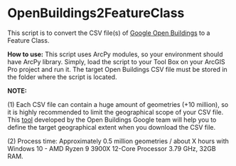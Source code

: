 # OpenBuildings2FeatureClass
This script is to convert the CSV file(s) of [Google Open Buildings](https://sites.research.google/open-buildings/) to a Feature Class.

**How to use:**
This script uses ArcPy modules, so your environment should have ArcPy library. Simply, load the script to your Tool Box on your ArcGIS Pro project and run it. The target Open Buildings CSV file must be stored in the folder where the script is located.

**NOTE:**

(1) Each CSV file can contain a huge amount of geometries (+10 million), so it is highly recommended to limit the geographical scope of your CSV file. This [tool](https://colab.research.google.com/github/google-research/google-research/blob/master/building_detection/open_buildings_download_region_polygons.ipynb#scrollTo=fwxfj3B1qUWu) developed by the Open Buildings Google team will help you to define the target geographical extent when you download the CSV file.

(2) Process time: Approximately 0.5 million geometries / about X hours with Windows 10 - AMD Ryzen 9 3900X 12-Core Processor 3.79 GHz, 32GB RAM.
